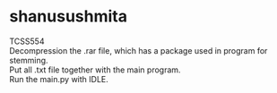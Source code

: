 # shanusushmita
TCSS554<br> 
Decompression the .rar file, which has a package used in program for stemming.<br> 
Put all .txt file together with the main program.<br> 
Run the main.py with IDLE.<br> 
